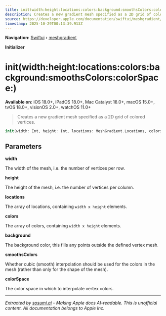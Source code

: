 ```yaml
---
title: init(width:height:locations:colors:background:smoothsColors:colorSpace:)
description: Creates a new gradient mesh specified as a 2D grid of colored vertices.
source: https://developer.apple.com/documentation/swiftui/meshgradient/init(width:height:locations:colors:background:smoothscolors:colorspace:)
timestamp: 2025-10-29T00:13:39.913Z
---
```


**Navigation:** [Swiftui](/documentation/swiftui) › [meshgradient](/documentation/swiftui/meshgradient)

**Initializer**

# init(width:height:locations:colors:background:smoothsColors:colorSpace:)

**Available on:** iOS 18.0+, iPadOS 18.0+, Mac Catalyst 18.0+, macOS 15.0+, tvOS 18.0+, visionOS 2.0+, watchOS 11.0+

> Creates a new gradient mesh specified as a 2D grid of colored vertices.

```swift
init(width: Int, height: Int, locations: MeshGradient.Locations, colors: MeshGradient.Colors, background: Color = .clear, smoothsColors: Bool = true, colorSpace: Gradient.ColorSpace = .device)
```

## Parameters

**width**

The width of the mesh, i.e. the number of vertices per row.



**height**

The height of the mesh, i.e. the number of vertices per column.



**locations**

The array of locations, containing `width x height` elements.



**colors**

The array of colors, containing `width x height` elements.



**background**

The background color, this fills any points outside the defined vertex mesh.



**smoothsColors**

Whether cubic (smooth) interpolation should be used for the colors in the mesh (rather than only for the shape of the mesh).



**colorSpace**

The color space in which to interpolate vertex colors.

---

*Extracted by [sosumi.ai](https://sosumi.ai) - Making Apple docs AI-readable.*
*This is unofficial content. All documentation belongs to Apple Inc.*
